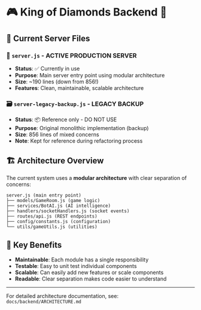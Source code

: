 # 🎮 King of Diamonds Backend 💎

## 📁 Current Server Files

### 🚀 `server.js` - **ACTIVE PRODUCTION SERVER**

- **Status**: ✅ Currently in use
- **Purpose**: Main server entry point using modular architecture
- **Size**: ~190 lines (down from 856!)
- **Features**: Clean, maintainable, scalable architecture

### 🗃️ `server-legacy-backup.js` - **LEGACY BACKUP**

- **Status**: 📦 Reference only - DO NOT USE
- **Purpose**: Original monolithic implementation (backup)
- **Size**: 856 lines of mixed concerns
- **Note**: Kept for reference during refactoring process

## 🏗️ Architecture Overview

The current system uses a **modular architecture** with clear separation of concerns:

```text
server.js (main entry point)
├── models/GameRoom.js (game logic)
├── services/BotAI.js (AI intelligence)  
├── handlers/socketHandlers.js (socket events)
├── routes/api.js (REST endpoints)
├── config/constants.js (configuration)
└── utils/gameUtils.js (utilities)
```

## 🎯 Key Benefits

- **Maintainable**: Each module has a single responsibility
- **Testable**: Easy to unit test individual components
- **Scalable**: Can easily add new features or scale components
- **Readable**: Clear separation makes code easier to understand

---

For detailed architecture documentation, see: `docs/backend/ARCHITECTURE.md`
